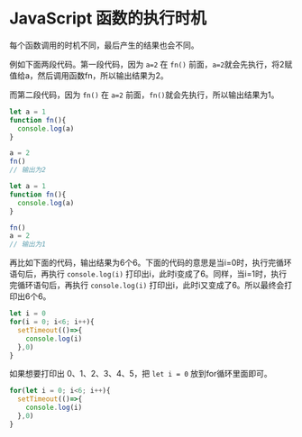 # JavaScript 函数的执行时机

每个函数调用的时机不同，最后产生的结果也会不同。

例如下面两段代码。第一段代码，因为 `a=2` 在 `fn()` 前面，`a=2`就会先执行，将2赋值给a，然后调用函数fn，所以输出结果为2。

而第二段代码，因为 `fn()` 在 `a=2` 前面，`fn()`就会先执行，所以输出结果为1。

```javascript
let a = 1
function fn(){
  console.log(a)
}

a = 2
fn()
// 输出为2
```

```javascript
let a = 1
function fn(){
  console.log(a)
}

fn()
a = 2
// 输出为1
```

再比如下面的代码，输出结果为6个6。下面的代码的意思是当i=0时，执行完循环语句后，再执行 `console.log(i)` 打印出i，此时i变成了6。同样，当i=1时，执行完循环语句后，再执行 `console.log(i)` 打印出i，此时i又变成了6。所以最终会打印出6个6。

```javascript
let i = 0
for(i = 0; i<6; i++){
  setTimeout(()=>{
    console.log(i)
  },0)
}
```

如果想要打印出 0、1、2、3、4、5，把 `let i = 0` 放到for循环里面即可。

```javascript
for(let i = 0; i<6; i++){
  setTimeout(()=>{
    console.log(i)
  },0)
}
```